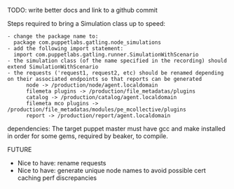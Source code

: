 TODO: write better docs and link to a github commit

Steps required to bring a Simulation class up to speed:

    - change the package name to: 
      package com.puppetlabs.gatling.node_simulations
    - add the following import statement:
      import com.puppetlabs.gatling.runner.SimulationWithScenario
    - the simulation class (of the name specified in the recording) should extend SimulationWithScenario
    - the requests ('request1, request2, etc) should be renamed depending on their associated endpoints so that reports can be generated
          node -> /production/node/agent.localdomain
          filemeta plugins -> /production/file_metadatas/plugins
          catalog -> /production/catalog/agent.localdomain
          filemeta mco plugins -> /production/file_metadatas/modules/pe_mcollective/plugins
          report -> /production/report/agent.localdomain

dependencies: 
    The target puppet master must have gcc and make installed in order for some gems, required by beaker, to compile.   
        
FUTURE

* Nice to have: rename requests
* Nice to have: generate unique node names to avoid possible cert caching perf discrepancies
